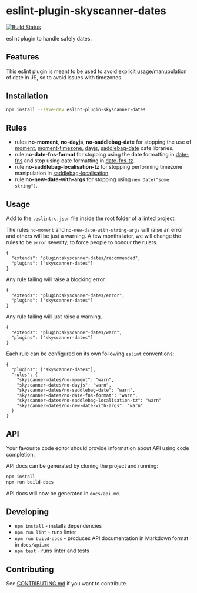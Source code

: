 # eslint-plugin-skyscanner-dates

[![Build Status](https://travis-ci.org/Skyscanner/eslint-plugin-skyscanner-dates.svg?branch=master)](https://travis-ci.org/Skyscanner/eslint-plugin-skyscanner-dates)


eslint plugin to handle safely dates.

## Features

This eslint plugin is meant to be used to avoid explicit usage/manupulation of date in JS, so to avoid issues with timezones.

## Installation

```bash
npm install --save-dev eslint-plugin-skyscanner-dates
```
## Rules

* rules **no-moment**, **no-dayjs**, **no-saddlebag-date** for stopping the use of [moment](https://github.com/moment/moment), [moment-timezone](https://github.com/moment/moment-timezone), [dayjs](https://github.com/iamkun/dayjs), [saddlebag-date](https://github.skyscannertools.net/web-engineering/saddlebag/tree/master/packages/saddlebag-date) date libraries.
* rule **no-date-fns-format** for stopping using the date formatting in [date-fns](https://github.com/date-fns/date-fns/) and stop using date formatting in [date-fns-tz](https://github.com/marnusw/date-fns-tz/).
* rule **no-saddlebag-localisation-tz** for stopping performing timezone manipulation in [saddlebag-localisation](https://github.skyscannertools.net/web-engineering/saddlebag/tree/master/packages/saddlebag-localisation/)
* rule **no-new-date-with-args** for stopping using `new Date("some string")`.

## Usage

Add to the `.eslintrc.json` file inside the root folder of a linted project:

The rules `no-moment` and `no-new-date-with-string-args` will raise an error and others will be just a warning. A few months later, we will change the rules to be `error` severity, to force people to honour the rulers.
```
{
  "extends": "plugin:skyscanner-dates/recommended",
  "plugins": ["skyscanner-dates"]
}
```

Any rule failing will raise a blocking error.
```
{
  "extends": "plugin:skyscanner-dates/error",
  "plugins": ["skyscanner-dates"]
}
```

Any rule failing will just raise a warning.
```
{
  "extends": "plugin:skyscanner-dates/warn",
  "plugins": ["skyscanner-dates"]
}
```


Each rule can be configured on its own following `eslint` conventions:
```
{
  "plugins": ["skyscanner-dates"],
  "rules": {
    "skyscanner-dates/no-moment": "warn",
    "skyscanner-dates/no-dayjs": "warn",
    "skyscanner-dates/no-saddlebag-date": "warn",
    "skyscanner-dates/no-date-fns-format": "warn",
    "skyscanner-dates/no-saddlebag-localisation-tz": "warn"
    "skyscanner-dates/no-new-date-with-args": "warn"
  }
}
```

## API

Your favourite code editor should provide information about API using code completion.

API docs can be generated by cloning the project and running:

```bash
npm install
npm run build-docs
```

API docs will now be generated in `docs/api.md`.

## Developing

* `npm install` - installs dependencies
* `npm run lint` - runs linter
* `npm run build-docs` - produces API documentation in Markdown format in `docs/api.md`
* `npm test` - runs linter and tests

## Contributing

See [CONTRIBUTING.md](CONTRIBUTING.md) if you want to contribute.
